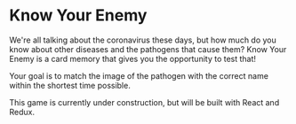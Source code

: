 # Know Your Enemy

We're all talking about the coronavirus these days, but how much do you know about other diseases and the pathogens that cause them? Know Your Enemy is a card memory that gives you the opportunity to test that!

Your goal is to match the image of the pathogen with the correct name within the shortest time possible.


This game is currently under construction, but will be built with React and Redux.
